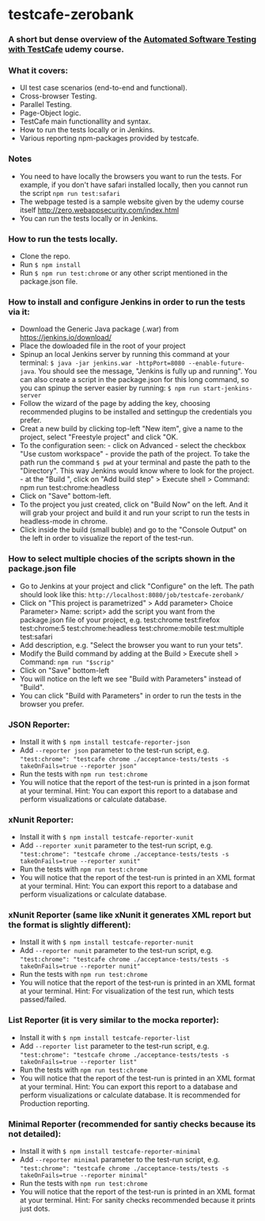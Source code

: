 # testcafe-zerobank
### A short but dense overview of the [Automated Software Testing with TestCafe](https://www.udemy.com/course/automated-testing-with-testcafe/) udemy course.
### What it covers:
* UI test case scenarios (end-to-end and functional).
* Cross-browser Testing.
* Parallel Testing.
* Page-Object logic.
* TestCafe main functionallity and syntax.
* How to run the tests locally or in Jenkins.
* Various reporting npm-packages provided by testcafe.
### Notes
* You need to have locally the browsers you want to run the tests. For example, if you don't have safari installed locally, then you cannot run the script `npm run test:safari`
* The webpage tested is a sample website given by the udemy course itself http://zero.webappsecurity.com/index.html
* You can run the tests locally or in Jenkins.
### How to run the tests locally.
* Clone the repo.
* Run `$ npm install`
* Run `$ npm run test:chrome` or any other script mentioned in the package.json file.
### How to install and configure Jenkins in order to run the tests via it:
* Download the Generic Java package (.war) from https://jenkins.io/download/ 
* Place the dowloaded file in the root of your project
* Spinup an local Jenkins server by running this command at your terminal: `$ java -jar jenkins.war -httpPort=8080 --enable-future-java`. You should see the message, "Jenkins is fully up and running". You can also create a script in the package.json for this long command, so you can spinup the server easier by running: `$ npm run start-jenkins-server`
* Follow the wizard of the page by adding the key, choosing recommended plugins to be installed and settingup the credentials you prefer.
* Creat a new build by clicking top-left "New item", give a name to the project, select "Freestyle project" and click "OK.
* To the configuration seen:
		- click on Advanced
		- select the checkbox "Use custom workspace"
		- provide the path of the project. To take the path run the command `$ pwd` at your terminal and paste the path to the "Directory". This way Jenkins would know where to look for the project.
		- at the "Build ", click on "Add build step" > Execute shell > Command: npm run test:chrome:headless
* Click on "Save" bottom-left.
* To the project you just created, click on "Build Now" on the left. And it will grab your project and build it and run your script to run the tests in headless-mode in chrome.
* Click inside the build (small buble) and go to the "Console Output" on the left in order to visualize the report of the test-run.
### How to select multiple chocies of the scripts shown in the package.json file
* Go to Jenkins at your project and click "Configure" on the left. The path should look like this: `http://localhost:8080/job/testcafe-zerobank/`
* Click on "This project is parametrized" > Add parameter> Choice Parameter> Name: script> add the script you want from the package.json file of your project, e.g. test:chrome
		test:firefox 
		test:chrome:5
		test:chrome:headless
		test:chrome:mobile
		test:multiple
		test:safari
* Add description, e.g. "Select the browser you want to run your tets".
* Modify the Build command by adding at the Build > Execute shell > Command: `npm run "$scrip"`
* Click on "Save" bottom-left
* You will notice on the left we see "Build with Parameters" instead of "Build".
* You can  click "Build with Parameters" in order to run the tests in the browser you prefer.
### JSON Reporter:
* Install it with `$ npm install testcafe-reporter-json`
* Add  `--reporter json` parameter to the test-run script, e.g. `"test:chrome": "testcafe chrome ./acceptance-tests/tests -s takeOnFails=true --reporter json"`
* Run the tests with `npm run test:chrome`
* You will notice that the report of the test-run is printed in a json format at your terminal.
Hint: You can export this report to a database and perform visualizations or calculate database.
### xNunit Reporter:
* Install it with `$ npm install testcafe-reporter-xunit`
* Add  `--reporter xunit` parameter to the test-run script, e.g. `"test:chrome": "testcafe chrome ./acceptance-tests/tests -s takeOnFails=true --reporter xunit"`
* Run the tests with `npm run test:chrome`
* You will notice that the report of the test-run is printed in an XML format at your terminal.
Hint: You can export this report to a database and perform visualizations or calculate database.
### xNunit Reporter (same like xNunit it generates XML report but the format is slightly different):
* Install it with `$ npm install testcafe-reporter-nunit`
* Add  `--reporter nunit` parameter to the test-run script, e.g. `"test:chrome": "testcafe chrome ./acceptance-tests/tests -s takeOnFails=true --reporter nunit"`
* Run the tests with `npm run test:chrome`
* You will notice that the report of the test-run is printed in an XML format at your terminal.
Hint: For visualization of the test run, which tests passed/failed.
### List Reporter (it is very similar to the mocka reporter):
* Install it with `$ npm install testcafe-reporter-list`
* Add  `--reporter list` parameter to the test-run script, e.g. `"test:chrome": "testcafe chrome ./acceptance-tests/tests -s takeOnFails=true --reporter list"`
* Run the tests with `npm run test:chrome`
* You will notice that the report of the test-run is printed in an XML format at your terminal.
Hint: You can export this report to a database and perform visualizations or calculate database. It is recommended for Production reporting.
### Minimal Reporter (recommended for santiy checks because its not detailed):
* Install it with `$ npm install testcafe-reporter-minimal`
* Add  `--reporter minimal` parameter to the test-run script, e.g. `"test:chrome": "testcafe chrome ./acceptance-tests/tests -s takeOnFails=true --reporter minimal"`
* Run the tests with `npm run test:chrome`
* You will notice that the report of the test-run is printed in an XML format at your terminal.
Hint: For sanity checks recommended because it prints just dots.
